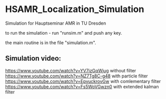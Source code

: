 # HSAMR_Localization_Simulation
Simulation for Hauptseminar AMR in TU Dresden

to run the simulation - run "runsim.m" and push any key.

the main routine is in the file "simulation.m".

## Simulation video:  
https://www.youtube.com/watch?v=YV7jzGqWjug without filter \
https://www.youtube.com/watch?v=NZ7Tg8C-g48 with particle filter \
https://www.youtube.com/watch?v=EpvuckrovGw with comlementary filter \
https://www.youtube.com/watch?v=Fs5WoVGwzn0 with extended kalman filter 
